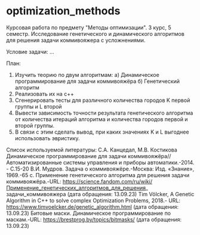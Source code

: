 # optimization_methods
Курсовая работа по предмету "Методы оптимизации". 3 курс, 5 семестр.
Исследование генетического и динамического алгоритмов для решения задачи коммивояжера с усложнениями.

Условие задачи: 
...

План:
  1. Изучить теорию по двум алгоритмам:
    а) Динамическое программирование для задачи коммивояжёра
    б) Генетический алгоритм
  2. Реализовать их на c++
  3. Сгенерировать тесты для различного количества городов K первой группы и L второй
  4. Вывести зависимость точности результата генетического алгоритма от количества итераций 
     алгоритма и количества городов первой и второй группы.
  5. В связи с этим сделать вывод, при каких значениях K и L выгоднее использовать эвристику.
     
Список используемой литературы:
  С.А. Канцедал, М.В. Костикова Динамическое программирование для задачи 
  коммивояжёра//Автоматизированные системы управления и приборы автоматики.-2014. -
  С.15-20
  В.И. Мудров. Задача о коммивояжёре.-Москва: Изд. «Знание», 1969.-65 с.
  Применение генетического алгоритма для решения задачи коммивояжёра.-URL: 
  https://science.fandom.com/ru/wiki/Применение_генетических_алгоритмов_для_решения_
  задачи_коммивояжера (дата обращения: 13.09.23)
  Tim Völcker, A Genetic Algorithm in C++ to solve complex Optimization Problems, 2018.- URL: 
  https://www.timvoelcker.de/genetic_algorithm.html (дата обращения: 13.09.23)
  Битовые маски. Динамическое программирование по маскам.-URL: 
  https://brestprog.by/topics/bitmasks/ (дата обращения: 13.09.23)
